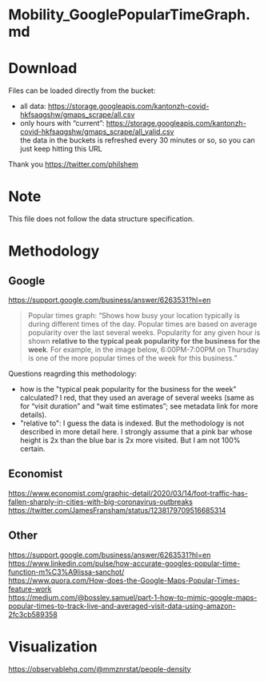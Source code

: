 # Mobility_GooglePopularTimeGraph.md

# Download
Files can be loaded directly from the bucket: <br>
- all data: https://storage.googleapis.com/kantonzh-covid-hkfsaqgshw/gmaps_scrape/all.csv  <br>
- only hours with “current”: https://storage.googleapis.com/kantonzh-covid-hkfsaqgshw/gmaps_scrape/all_valid.csv  <br>
the data in the buckets is refreshed every 30 minutes or so, so you can just keep hitting this URL

Thank you https://twitter.com/philshem 

# Note

This file does not follow the data structure specification. 

# Methodology

## Google
https://support.google.com/business/answer/6263531?hl=en <br>
>Popular times graph: “Shows how busy your location typically is during different times of the day. Popular times are based on average popularity over the last several weeks. Popularity for any given hour is shown **relative to the typical peak popularity for the business for the week**. For example, in the image below, 6:00PM-7:00PM on Thursday is one of the more popular times of the week for this business.”

Questions reagrding this methodology: <br>
- how is the "typical  peak popularity for the business for the week" calculated? I red, that they used an average of several weeks (same as for “visit duration” and “wait time estimates”; see metadata link for more details).  <br>
- "relative to": I guess the data is indexed. But the methodology is not described in more detail here. I strongly assume that a pink bar whose height is 2x than the blue bar is 2x more visited. But I am not 100% certain. 

## Economist
https://www.economist.com/graphic-detail/2020/03/14/foot-traffic-has-fallen-sharply-in-cities-with-big-coronavirus-outbreaks <br>
https://twitter.com/JamesFransham/status/1238179709516685314 <br>

## Other
https://support.google.com/business/answer/6263531?hl=en <br>
https://www.linkedin.com/pulse/how-accurate-googles-popular-time-function-m%C3%A9lissa-sanchot/ <br>
https://www.quora.com/How-does-the-Google-Maps-Popular-Times-feature-work <br>
https://medium.com/@bossley.samuel/part-1-how-to-mimic-google-maps-popular-times-to-track-live-and-averaged-visit-data-using-amazon-2fc3cb589358

# Visualization 
https://observablehq.com/@mmznrstat/people-density


